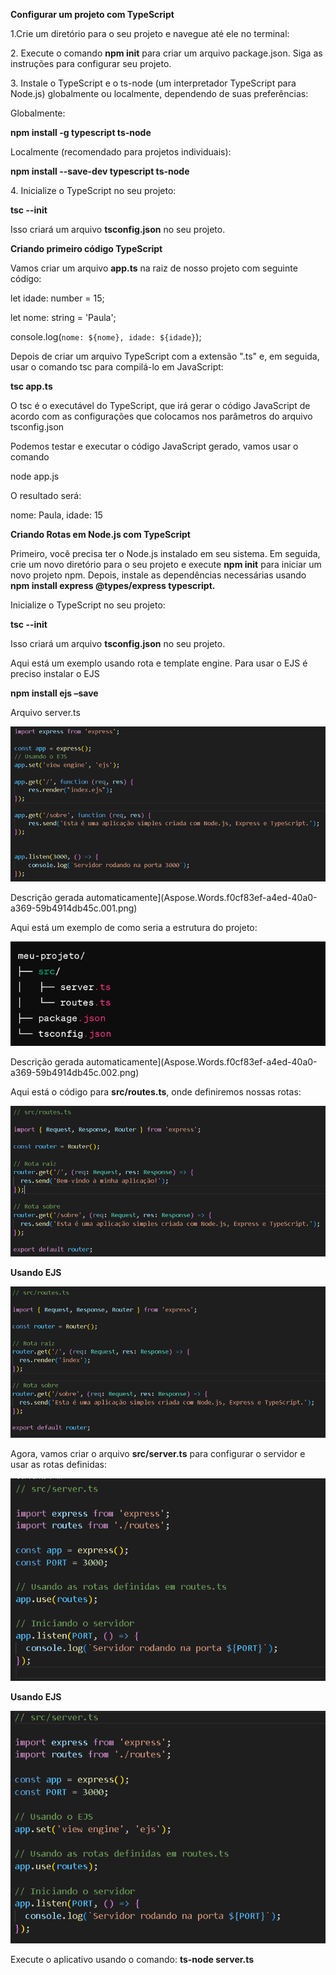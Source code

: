 **Configurar um projeto com TypeScript**

1\.Crie um diretório para o seu projeto e navegue até ele no terminal:

2\. Execute o comando **npm init** para criar um arquivo package.json. Siga as instruções para configurar seu projeto.

3\. Instale o TypeScript e o ts-node (um interpretador TypeScript para Node.js) globalmente ou localmente, dependendo de suas preferências:

Globalmente:

**npm install -g typescript ts-node**

Localmente (recomendado para projetos individuais):

**npm install --save-dev typescript ts-node**

4\. Inicialize o TypeScript no seu projeto:

**tsc --init**

Isso criará um arquivo **tsconfig.json** no seu projeto.

**Criando primeiro código TypeScript**

Vamos criar um arquivo **app.ts** na raiz de nosso projeto com seguinte código:

let idade: number = 15;

let nome: string = 'Paula';

console.log(`nome: ${nome}, idade: ${idade}`);

Depois de criar um arquivo TypeScript com a extensão ".ts" e, em seguida, usar o comando tsc para compilá-lo em JavaScript:

**tsc app.ts**

O tsc é o executável do TypeScript, que irá gerar o código JavaScript de acordo com as configurações que colocamos nos parâmetros do arquivo tsconfig.json

Podemos testar e executar o código JavaScript gerado, vamos usar o comando

node app.js

O resultado será:

nome: Paula, idade: 15

**Criando Rotas em Node.js com TypeScript**

Primeiro, você precisa ter o Node.js instalado em seu sistema. Em seguida, crie um novo diretório para o seu projeto e execute **npm init** para iniciar um novo projeto npm. Depois, instale as dependências necessárias usando **npm install express @types/express typescript.**

Inicialize o TypeScript no seu projeto:

**tsc --init**

Isso criará um arquivo **tsconfig.json** no seu projeto.

Aqui está um exemplo usando rota e template engine. Para usar o EJS é preciso instalar o EJS

**npm install ejs –save**

Arquivo server.ts

![](https://github.com/claudioelima/NodeJs/blob/main/FIG01.png)

Descrição gerada automaticamente](Aspose.Words.f0cf83ef-a4ed-40a0-a369-59b4914db45c.001.png)

Aqui está um exemplo de como seria a estrutura do projeto:

![](https://github.com/claudioelima/NodeJs/blob/main/FIG02.png)

Descrição gerada automaticamente](Aspose.Words.f0cf83ef-a4ed-40a0-a369-59b4914db45c.002.png)

Aqui está o código para **src/routes.ts**, onde definiremos nossas rotas:

![](https://github.com/claudioelima/NodeJs/blob/main/FIG03.png)


**Usando EJS**

![](https://github.com/claudioelima/NodeJs/blob/main/FIG04.png)


Agora, vamos criar o arquivo **src/server.ts** para configurar o servidor e usar as rotas definidas:

![](https://github.com/claudioelima/NodeJs/blob/main/FIG05.png)


**Usando EJS** 

![](https://github.com/claudioelima/NodeJs/blob/main/FIG06.png)


Execute o aplicativo usando o comando: **ts-node server.ts**
